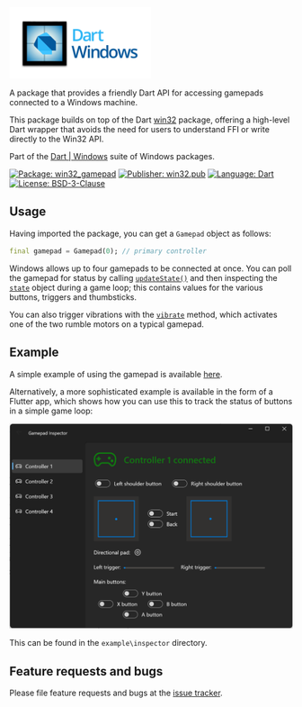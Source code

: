 <img src="https://raw.githubusercontent.com/dart-windows/.github/main/assets/dart-windows-card.png" width="50%" height="50%">

A package that provides a friendly Dart API for accessing gamepads connected to
a Windows machine.

This package builds on top of the Dart [win32][win32_pub_link] package, offering
a high-level Dart wrapper that avoids the need for users to understand FFI or
write directly to the Win32 API.

Part of the [Dart | Windows][dart_windows_link] suite of Windows packages.

[![Package: win32_gamepad][package_badge]][package_link]
[![Publisher: win32.pub][publisher_badge]][publisher_link]
[![Language: Dart][language_badge]][language_link]
[![License: BSD-3-Clause][license_badge]][license_link]

## Usage

Having imported the package, you can get a `Gamepad` object as follows:

```dart
final gamepad = Gamepad(0); // primary controller
```

Windows allows up to four gamepads to be connected at once. You can poll the
gamepad for status by calling [`updateState()`][update_state_method_link] and
then inspecting the [`state`][state_class_link] object during a game loop;
this contains values for the various buttons, triggers and thumbsticks.

You can also trigger vibrations with the [`vibrate`][vibrate_method_link]
method, which activates one of the two rumble motors on a typical gamepad.

## Example

A simple example of using the gamepad is available [here][example_link].

Alternatively, a more sophisticated example is available in the form of a
Flutter app, which shows how you can use this to track the status of buttons in
a simple game loop:

![image][demo_image_link]

This can be found in the `example\inspector` directory.

## Feature requests and bugs

Please file feature requests and bugs at the
[issue tracker][issue_tracker_link].

[dart_windows_link]: https://github.com/dart-windows
[demo_image_link]: https://raw.githubusercontent.com/dart-windows/win32_gamepad/main/screenshots/demo.png
[example_link]: https://pub.dev/packages/win32_gamepad/example
[issue_tracker_link]: https://github.com/dart-windows/win32_gamepad/issues
[language_badge]: https://img.shields.io/badge/language-Dart-blue.svg
[language_link]: https://dart.dev
[license_badge]: https://img.shields.io/github/license/dart-windows/win32_gamepad?color=blue
[license_link]: https://opensource.org/licenses/BSD-3-Clause
[package_badge]: https://img.shields.io/pub/v/win32_gamepad.svg
[package_link]: https://pub.dev/packages/win32_gamepad
[publisher_badge]: https://img.shields.io/pub/publisher/win32_gamepad.svg
[publisher_link]: https://pub.dev/publishers/win32.pub
[state_class_link]: https://pub.dev/documentation/win32_gamepad/latest/win32_gamepad/GamepadState-class.html
[update_state_method_link]: https://pub.dev/documentation/win32_gamepad/latest/win32_gamepad/Gamepad/updateState.html
[vibrate_method_link]: https://pub.dev/documentation/win32_gamepad/latest/win32_gamepad/Gamepad/vibrate.html
[win32_pub_link]: https://pub.dev/packages/win32
